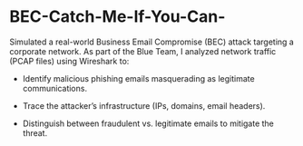 # BEC-Catch-Me-If-You-Can-

Simulated a real-world Business Email Compromise (BEC) attack targeting a corporate network. As part of the Blue Team, I analyzed network traffic (PCAP files) using Wireshark to:

- Identify malicious phishing emails masquerading as legitimate communications.

- Trace the attacker’s infrastructure (IPs, domains, email headers).

- Distinguish between fraudulent vs. legitimate emails to mitigate the threat.

